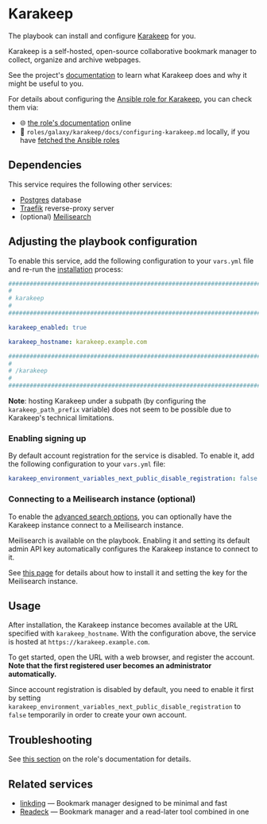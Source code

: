 <!--
SPDX-FileCopyrightText: 2020 - 2024 MDAD project contributors
SPDX-FileCopyrightText: 2020 - 2024 Slavi Pantaleev
SPDX-FileCopyrightText: 2020 Aaron Raimist
SPDX-FileCopyrightText: 2020 Chris van Dijk
SPDX-FileCopyrightText: 2020 Dominik Zajac
SPDX-FileCopyrightText: 2020 Mickaël Cornière
SPDX-FileCopyrightText: 2022 François Darveau
SPDX-FileCopyrightText: 2022 Julian Foad
SPDX-FileCopyrightText: 2022 Warren Bailey
SPDX-FileCopyrightText: 2023 Antonis Christofides
SPDX-FileCopyrightText: 2023 Felix Stupp
SPDX-FileCopyrightText: 2023 Julian-Samuel Gebühr
SPDX-FileCopyrightText: 2023 Pierre 'McFly' Marty
SPDX-FileCopyrightText: 2024 - 2025 Suguru Hirahara

SPDX-License-Identifier: AGPL-3.0-or-later
-->

# Karakeep

The playbook can install and configure [Karakeep](https://github.com/karakeep/karakeep/) for you.

Karakeep is a self-hosted, open-source collaborative bookmark manager to collect, organize and archive webpages.

See the project's [documentation](https://docs.karakeep.app) to learn what Karakeep does and why it might be useful to you.

For details about configuring the [Ansible role for Karakeep](https://codeberg.org/acioustick/ansible-role-karakeep), you can check them via:
- 🌐 [the role's documentation](https://codeberg.org/acioustick/ansible-role-karakeep/src/branch/master/docs/configuring-karakeep.md) online
- 📁 `roles/galaxy/karakeep/docs/configuring-karakeep.md` locally, if you have [fetched the Ansible roles](../installing.md)

## Dependencies

This service requires the following other services:

- [Postgres](postgres.md) database
- [Traefik](traefik.md) reverse-proxy server
- (optional) [Meilisearch](meilisearch.md)

## Adjusting the playbook configuration

To enable this service, add the following configuration to your `vars.yml` file and re-run the [installation](../installing.md) process:

```yaml
########################################################################
#                                                                      #
# karakeep                                                             #
#                                                                      #
########################################################################

karakeep_enabled: true

karakeep_hostname: karakeep.example.com

########################################################################
#                                                                      #
# /karakeep                                                            #
#                                                                      #
########################################################################
```

**Note**: hosting Karakeep under a subpath (by configuring the `karakeep_path_prefix` variable) does not seem to be possible due to Karakeep's technical limitations.

### Enabling signing up

By default account registration for the service is disabled. To enable it, add the following configuration to your `vars.yml` file:

```yaml
karakeep_environment_variables_next_public_disable_registration: false
```

### Connecting to a Meilisearch instance (optional)

To enable the [advanced search options](https://docs.karakeep.app/Usage/advanced-search), you can optionally have the Karakeep instance connect to a Meilisearch instance.

Meilisearch is available on the playbook. Enabling it and setting its default admin API key automatically configures the Karakeep instance to connect to it.

See [this page](meilisearch.md) for details about how to install it and setting the key for the Meilisearch instance.

## Usage

After installation, the Karakeep instance becomes available at the URL specified with `karakeep_hostname`. With the configuration above, the service is hosted at `https://karakeep.example.com`.

To get started, open the URL with a web browser, and register the account. **Note that the first registered user becomes an administrator automatically.**

Since account registration is disabled by default, you need to enable it first by setting `karakeep_environment_variables_next_public_disable_registration` to `false` temporarily in order to create your own account.

## Troubleshooting

See [this section](https://codeberg.org/acioustick/ansible-role-karakeep/src/branch/master/docs/configuring-karakeep.md#troubleshooting) on the role's documentation for details.

## Related services

- [linkding](linkding.md) — Bookmark manager designed to be minimal and fast
- [Readeck](readeck.md) — Bookmark manager and a read-later tool combined in one
